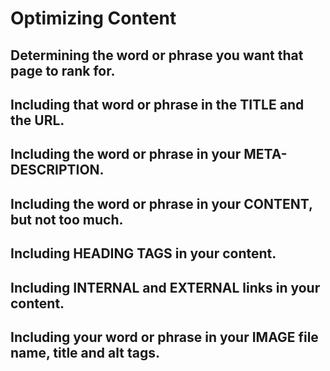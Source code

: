# Optimizing Content

## Determining the word or phrase you want that page to rank for.
## Including that word or phrase in the TITLE and the URL.
## Including the word or phrase in your META-DESCRIPTION.
## Including the word or phrase in your CONTENT, but not too much.
## Including HEADING TAGS in your content.
## Including INTERNAL and EXTERNAL links in your content.
## Including your word or phrase in your IMAGE file name, title and alt tags.
